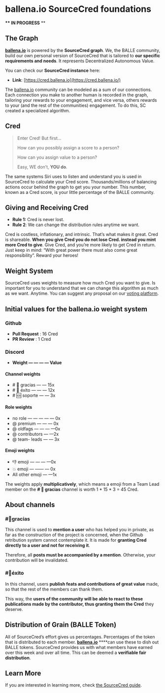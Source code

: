 # ballena.io SourceCred foundations

 **\*\* IN PROGRESS** \*\*

## The Graph <a id="9c7b"></a>

[**ballena.io**](https://ballena.io/) is powered by the **SourceCred graph**. We, the BALLE community, build our own personal version of SourceCred that is tailored to **our specific requirements and needs**. It represents Decentralized Autonomous Value.

You can check our **SourceCred instance** here:

* **Link**: [https://cred.ballena.io](https://cred.ballena.io/)

The [ballena.io](https://ballena.io/) community can be modeled as a sum of our connections. Each connection you make to another human is recorded in the graph, tailoring your rewards to your engagement, and vice versa, others rewards to your \(and the rest of the communities\) engagement. To do this, SC created a specialized algorithm.

## Cred <a id="cd71"></a>

> Enter Cred! But first…
>
> How can you possibly assign a score to a person?
>
> How can you assign value to a person?
>
> Easy, WE don’t, **YOU do**.

The same systems Siri uses to listen and understand you is used in SourceCred to calculate your Cred score. Thousands/millions of balancing actions occur behind the graph to get you your number. This number, known as a Cred score, is your little percentage of the BALLE community.

## Giving and Receiving Cred <a id="0659"></a>

* **Rule 1:** Cred is never lost.
* **Rule 2**: We can change the distribution rules anytime we want.

Cred is costless, inflationary, and intrinsic. That’s what makes it great. Cred is shareable. **When you give Cred you do not lose Cred. instead you mint more Cred to give**. Give Cred, and you’re more likely to get Cred in return. Just keep in mind: “With great power there must also come great responsibility”. Reward your heroes!

## Weight System <a id="ae31"></a>

SourceCred uses weights to measure how much Cred you want to give. Is important for you to understand that we can change this algorithm as much as we want. Anytime. You can suggest any proposal on our [voting platform](https://vote.ballena.io/#/).

## Initial values for the ballena.io weight  system <a id="47e1"></a>

### Github

* **Pull Request** : 16 Cred
* **PR Review** : 1 Cred

### Discord

* **Weight — — — — Value**

#### **Channel weights**

* \# 💙 gracias — — 15x
* \# 🎉 éxito — — — 12x
* \# 🆘 soporte — — 3x

#### **Role weights**

* no role — — — — — 0x
* @ premium — — — 0x
* @ oldfags — — — —0x
* @ contributors — —2x
* @ team- leads — — 3x

#### **Emoji weights**

* 👎 emoji — — — —0x
* 💥 emoji — —— — 0x
* All other emoji — —1x

The weights apply **multiplicatively**, which means a emoji from a Team Lead member on the **\# 💙 gracias** channel is worth 1 \* 15 \* 3 = 45 Cred.

## About channels <a id="967e"></a>

### \#💙gracias <a id="baed"></a>

This channel is used to **mention a user** who has helped you in private, as far as the construction of the project is concerned, when the Github retribution system cannot contemplate it. It is made for **granting Cred directly to a user and not for receiving it**. 

Therefore, all **posts must be accompanied by a mention**. Otherwise, your contribution will be invalidated.



### \#🎉éxito <a id="d98d"></a>

In this channel, users **publish feats and contributions of great value** made, so that the rest of the members can thank them. 

This way, the **users of the community will be able to react to these publications made by the contributor, thus granting them the Cred** they deserve.

## Distribution of Grain \(BALLE Token\) <a id="967e"></a>

All of SourceCred’s effort gives us percentages. Percentages of the token that is distributed to each member. [**ballena.io**](https://ballena.io/) ****can use these to dish out BALLE tokens. SourceCred provides us with what members have earned over this week and over all time. This can be deemed a **verifiable fair distribution**.

## Learn More <a id="425b"></a>

If you are interested in learning more, check [the SourceCred guide](https://sourcecred.io/docs/beta/cred/).





